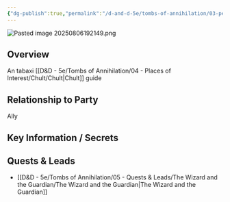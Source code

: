 ```yaml
---
{"dg-publish":true,"permalink":"/d-and-d-5e/tombs-of-annihilation/03-people-we-ve-met-np-cs/flask-of-wine/","noteIcon":"","created":"2025-08-06T13:08:47.779-05:00","updated":"2025-08-06T19:21:51.177-05:00"}
---
```


![Pasted image 20250806192149.png](/img/user/D&D%20-%205e/Tombs%20of%20Annihilation/Image%20Archive/Pasted%20image%2020250806192149.png)
## Overview
An tabaxi [[D&D - 5e/Tombs of Annihilation/04 - Places of Interest/Chult/Chult\|Chult]] guide

## Relationship to Party
Ally

## Key Information / Secrets

## Quests & Leads
- [[D&D - 5e/Tombs of Annihilation/05 - Quests & Leads/The Wizard and the Guardian/The Wizard and the Guardian\|The Wizard and the Guardian]] 
